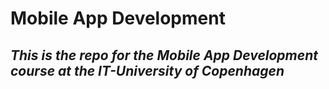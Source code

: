 # Mobile App Development
## *This is the repo for the Mobile App Development course at the IT-University of Copenhagen*
